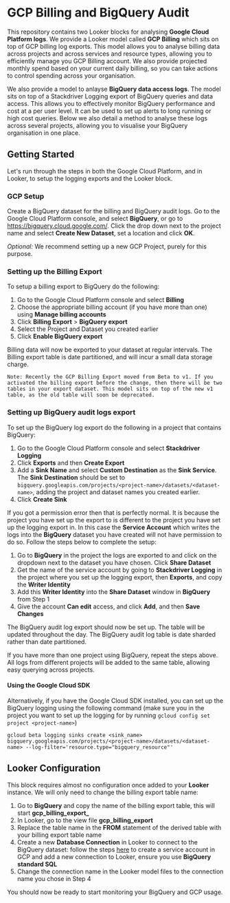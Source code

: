 # GCP Billing and BigQuery Audit

This repository contains two Looker blocks for analysing **Google Cloud Platform logs**. We provide a Looker model called **GCP Billing** which sits on top of GCP billing log exports. This model allows you to analyse billing data across projects and across services and resource types, allowing you to efficiently manage you GCP Billing account. We also provide projected monthly spend based on your current daily billing, so you can take actions to control spending across your organisation.

We also provide a model to anlayse **BigQuery data access logs**. The model sits on top of a Stackdriver Logging export of BigQuery queries and data access. This allows you to effectively monitor BigQuery performance and cost at a per user level. It can be used to set up alerts to long running or high cost queries. Below we also detail a method to analyse these logs across several projects, allowing you to visualise your BigQuery organisation in one place.

## Getting Started

Let's run through the steps in both the Google Cloud Platform, and in Looker, to setup the logging exports and the Looker block.

### GCP Setup

Create a BigQuery dataset for the billing and BigQuery audit logs. Go to the Google Cloud Platform console, and select **BigQuery**, or go to https://bigquery.cloud.google.com/. Click the drop down next to the project name and select **Create New Dataset**, set a location and click **OK**.

*Optional:* We recommend setting up a new GCP Project, purely for this purpose.

### Setting up the Billing Export

To setup a billing export to BigQuery do the following:

1. Go to the Google Cloud Platform console and select **Billing**
2. Choose the appropriate billing account (if you have more than one) using **Manage billing accounts**
3. Click **Billing Export** > **BigQuery export**
4. Select the Project and Dataset you created earlier
5. Click **Enable BigQuery export**

Billing data will now be exported to your dataset at regular intervals. The Billing export table is date partitioned, and will incur a small data storage charge.

    Note: Recently the GCP Billing Export moved from Beta to v1. If you activated the billing export before the change, then there will be two tables in your export dataset. This model sits on top of the new v1 table, as the old table will soon be deprecated.

### Setting up BigQuery audit logs export

To set up the BigQuery log export do the following in a project that contains BigQuery:

1. Go to the Google Cloud Platform console and select **Stackdriver Logging**
2. Click **Exports** and then **Create Export**
3. Add a **Sink Name** and select **Custom Destination** as the **Sink Service**. The **Sink Destination** should be set to ```bigquery.googleapis.com/projects/<project-name>/datasets/<dataset-name>```, adding the project and dataset names you created earlier.
4. Click **Create Sink**

If you got a permission error then that is perfectly normal. It is because the project you have set up the export to is different to the project you have set up the logging export in. In this case the **Service Account** which writes the logs into the **BigQuery** dataset you have created will not have permission to do so. Follow the steps below to complete the setup:

1. Go to **BigQuery** in the project the logs are exported to and click on the dropdown next to the dataset you have chosen. Click **Share Dataset**
2. Get the name of the service account by going to **Stackdriver Logging** in the project where you set up the logging export, then **Exports**, and copy the **Writer Identity**
3. Add this **Writer Identity** into the **Share Dataset** window in **BigQuery** from Step 1
4. Give the account **Can edit** access, and click **Add**, and then **Save Changes**

The BigQuery audit log export should now be set up. The table will be updated throughout the day. The BigQuery audit log table is date sharded rather than date partitioned.

If you have more than one project using BigQuery, repeat the steps above. All logs from different projects will be added to the same table, allowing easy querying across projects.

#### Using the Google Cloud SDK

Alternatively, if you have the Google Cloud SDK installed, you can set up the BigQuery logging using the following command (make sure you in the project you want to set up the logging for by running ```gcloud config set project <project-name>```)
```
gcloud beta logging sinks create <sink_name> bigquery.googleapis.com/projects/<project-name>/datasets/<dataset-name> --log-filter='resource.type="bigquery_resource"'
```

## Looker Configuration

This block requires almost no configuration once added to your **Looker** instance. We will only need to change the billing export table name:

1. Go to **BigQuery** and copy the name of the billing export table, this will start **gcp_billing_export_**
2. In Looker, go to the view file **gcp_billing_export**
3. Replace the table name in the **FROM** statement of the derived table with your billing export table name
4. Create a new **Database Connection** in Looker to connect to the BigQuery dataset: follow the steps [here](https://docs.looker.com/setup-and-management/database-config/google-bigquery) to create a service account in GCP and add a new connection to Looker, ensure you use **BigQuery standard SQL**
5. Change the connection name in the Looker model files to the connection name you chose in Step 4

You should now be ready to start monitoring your BigQuery and GCP usage.
